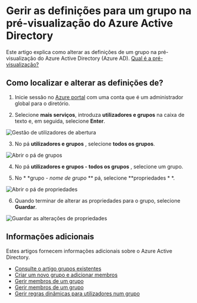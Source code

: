 <properties
    pageTitle="Gerir as definições para um grupo na pré-visualização do Azure Active Directory | Microsoft Azure"
    description="Como editar as propriedades e outras definições de configuração para um grupo no Azure Active Directory"
    services="active-directory"
    documentationCenter=""
    authors="curtand"
    manager="femila"
    editor=""/>

<tags
    ms.service="active-directory"
    ms.workload="identity"
    ms.tgt_pltfrm="na"
    ms.devlang="na"
    ms.topic="article"
    ms.date="09/12/2016"
    ms.author="curtand"/>


# <a name="manage-the-settings-for-a-group-in-azure-active-directory-preview"></a>Gerir as definições para um grupo na pré-visualização do Azure Active Directory

Este artigo explica como alterar as definições de um grupo na pré-visualização do Azure Active Directory (Azure AD). [Qual é a pré-visualização?](active-directory-preview-explainer.md)

## <a name="how-do-i-find-and-change-the-settings"></a>Como localizar e alterar as definições de?

1.  Inicie sessão no [Azure portal](https://portal.azure.com) com uma conta que é um administrador global para o diretório.

2.  Selecione **mais serviços**, introduza **utilizadores e grupos** na caixa de texto e, em seguida, selecione **Enter**.

  ![Gestão de utilizadores de abertura](./media/active-directory-groups-settings-azure-portal/search-user-management.png)

3.  No pá **utilizadores e grupos** , selecione **todos os grupos**.

  ![Abrir o pá de grupos](./media/active-directory-groups-settings-azure-portal/view-groups-blade.png)

4. No pá **utilizadores e grupos - todos os grupos** , selecione um grupo.

5. No * *grupo - *nome de grupo* ** pá, selecione **propriedades * *.

  ![Abrir o pá de propriedades](./media/active-directory-groups-settings-azure-portal/select-group-properties.png)

6. Quando terminar de alterar as propriedades para o grupo, selecione **Guardar**.    

  ![Guardar as alterações de propriedades](./media/active-directory-groups-settings-azure-portal/save-group-properties.png)


## <a name="additional-information"></a>Informações adicionais

Estes artigos fornecem informações adicionais sobre o Azure Active Directory.

* [Consulte o artigo grupos existentes](active-directory-groups-view-azure-portal.md)
* [Criar um novo grupo e adicionar membros](active-directory-groups-create-azure-portal.md)
* [Gerir membros de um grupo](active-directory-groups-members-azure-portal.md)
* [Gerir membros de um grupo](active-directory-groups-membership-azure-portal.md)
* [Gerir regras dinâmicas para utilizadores num grupo](active-directory-groups-dynamic-membership-azure-portal.md)
